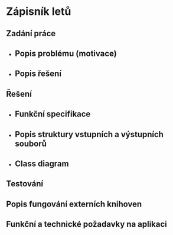 # Zápisník letů

## Zadání práce

 - **Popis problému (motivace)**
   - 
 - **Popis řešení**
   - 
## Řešení

 - **Funkční specifikace**
    - 
 - **Popis struktury vstupních a výstupních souborů**
   - 
 - **Class diagram**
   - 

## Testování

## Popis fungování externích knihoven

## Funkční a technické požadavky na aplikaci

